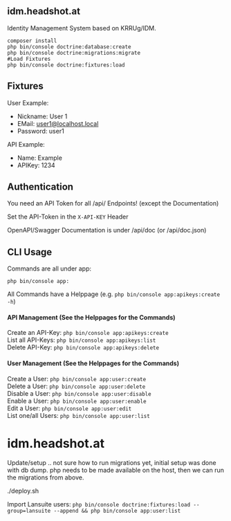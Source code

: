 ## idm.headshot.at 
Identity Management System based on KRRUg/IDM.

```
composer install
php bin/console doctrine:database:create
php bin/console doctrine:migrations:migrate
#Load Fixtures
php bin/console doctrine:fixtures:load
```

## Fixtures
User Example:
- Nickname: User 1
- EMail: user1@localhost.local
- Password: user1

API Example:
- Name: Example
- APIKey: 1234

## Authentication
You need an API Token for all /api/ Endpoints! (except the Documentation)

Set the API-Token in the `X-API-KEY` Header

OpenAPI/Swagger Documentation is under /api/doc (or /api/doc.json)

## CLI Usage
Commands are all under app:

`php bin/console app:`

All Commands have a Helppage (e.g. `php bin/console app:apikeys:create -h`)

#### API Management (See the Helppages for the Commands)
Create an API-Key:
`php bin/console app:apikeys:create`  
List all API-Keys:
`php bin/console app:apikeys:list`  
Delete API-Key:
`php bin/console app:apikeys:delete`

#### User Management (See the Helppages for the Commands)
Create a User: `php bin/console app:user:create`  
Delete a User: `php bin/console app:user:delete`  
Disable a User: `php bin/console app:user:disable`  
Enable a User: `php bin/console app:user:enable`  
Edit a User: `php bin/console app:user:edit`  
List one/all Users: `php bin/console app:user:list`  

# idm.headshot.at

Update/setup .. not sure how to run migrations yet, initial setup was done with db dump. php needs to be made available on the host, then we can run the migrations from above.

./deploy.sh

Import Lansuite users: `php bin/console doctrine:fixtures:load --group=lansuite --append && php bin/console app:user:list`